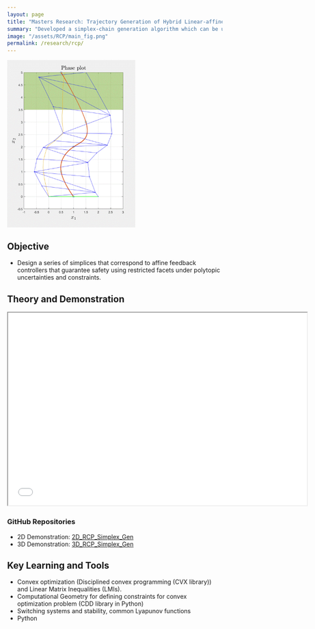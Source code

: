 ```yaml
---
layout: page
title: "Masters Research: Trajectory Generation of Hybrid Linear-affine Systems under Polytopic Uncertainities and Constraints"
summary: "Developed a simplex-chain generation algorithm which can be used for motion planning of hybrid linear-affine systems under polytopic uncertianities and constraints. The simplices form the sequence control-barrier functions satisfying the desired constraints."
image: "/assets/RCP/main_fig.png"
permalink: /research/rcp/
---
```


<img src="/assets/RCP/1D.gif" width="300">

## Objective
- Design a series of simplices that correspond to affine feedback controllers that guarantee safety using restricted facets under polytopic uncertainties and constraints.

## Theory and Demonstration
<iframe src="/assets/RCP/theory.pdf" width="700px" height="450px"></iframe>

### GitHub Repositories
- 2D Demonstration: [2D_RCP_Simplex_Gen](https://github.com/SeshaCharla/2D_RCP_Simplex_Gen)
- 3D Demonstration: [3D_RCP_Simplex_Gen](https://github.com/SeshaCharla/3D_RCP_Simplex_Gen)

## Key Learning and Tools
- Convex optimization (Disciplined convex programming (CVX library)) and Linear Matrix Inequalities (LMIs).
- Computational Geometry for defining constraints for convex optimization problem (CDD library in Python)
- Switching systems and stability, common Lyapunov functions
- Python
